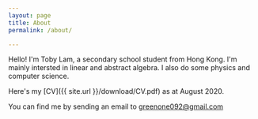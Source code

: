 ```yaml
---
layout: page
title: About
permalink: /about/

---
```


Hello! I'm Toby Lam, a secondary school student from Hong Kong. I'm mainly intersted in linear and abstract algebra. I also do some physics and computer science.

Here's my [CV]({{ site.url }}/download/CV.pdf) as at August 2020. 

You can find me by sending an email to greenone092@gmail.com
